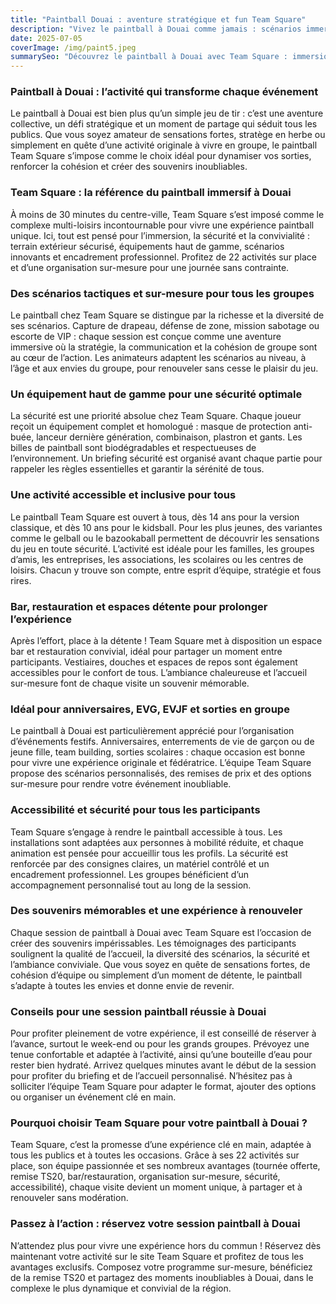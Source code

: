 ```yaml
---
title: "Paintball Douai : aventure stratégique et fun Team Square"
description: "Vivez le paintball à Douai comme jamais : scénarios immersifs, sécurité, organisation sur-mesure, bar/restauration, remise -20% et 22 activités Team Square."
date: 2025-07-05
coverImage: /img/paint5.jpeg
summarySeo: "Découvrez le paintball à Douai avec Team Square : immersion totale, sécurité, organisation personnalisée, bar/restauration, remise -20% et 22 activités sur place."
---
```


### Paintball à Douai : l’activité qui transforme chaque événement

Le paintball à Douai est bien plus qu’un simple jeu de tir : c’est une aventure collective, un défi stratégique et un moment de partage qui séduit tous les publics. Que vous soyez amateur de sensations fortes, stratège en herbe ou simplement en quête d’une activité originale à vivre en groupe, le paintball Team Square s’impose comme le choix idéal pour dynamiser vos sorties, renforcer la cohésion et créer des souvenirs inoubliables.

### Team Square : la référence du paintball immersif à Douai

À moins de 30 minutes du centre-ville, Team Square s’est imposé comme le complexe multi-loisirs incontournable pour vivre une expérience paintball unique. Ici, tout est pensé pour l’immersion, la sécurité et la convivialité : terrain extérieur sécurisé, équipements haut de gamme, scénarios innovants et encadrement professionnel. Profitez de 22 activités sur place et d’une organisation sur-mesure pour une journée sans contrainte.

### Des scénarios tactiques et sur-mesure pour tous les groupes

Le paintball chez Team Square se distingue par la richesse et la diversité de ses scénarios. Capture de drapeau, défense de zone, mission sabotage ou escorte de VIP : chaque session est conçue comme une aventure immersive où la stratégie, la communication et la cohésion de groupe sont au cœur de l’action. Les animateurs adaptent les scénarios au niveau, à l’âge et aux envies du groupe, pour renouveler sans cesse le plaisir du jeu.

### Un équipement haut de gamme pour une sécurité optimale

La sécurité est une priorité absolue chez Team Square. Chaque joueur reçoit un équipement complet et homologué : masque de protection anti-buée, lanceur dernière génération, combinaison, plastron et gants. Les billes de paintball sont biodégradables et respectueuses de l’environnement. Un briefing sécurité est organisé avant chaque partie pour rappeler les règles essentielles et garantir la sérénité de tous.

### Une activité accessible et inclusive pour tous

Le paintball Team Square est ouvert à tous, dès 14 ans pour la version classique, et dès 10 ans pour le kidsball. Pour les plus jeunes, des variantes comme le gelball ou le bazookaball permettent de découvrir les sensations du jeu en toute sécurité. L’activité est idéale pour les familles, les groupes d’amis, les entreprises, les associations, les scolaires ou les centres de loisirs. Chacun y trouve son compte, entre esprit d’équipe, stratégie et fous rires.

### Bar, restauration et espaces détente pour prolonger l’expérience

Après l’effort, place à la détente ! Team Square met à disposition un espace bar et restauration convivial, idéal pour partager un moment entre participants. Vestiaires, douches et espaces de repos sont également accessibles pour le confort de tous. L’ambiance chaleureuse et l’accueil sur-mesure font de chaque visite un souvenir mémorable.

### Idéal pour anniversaires, EVG, EVJF et sorties en groupe

Le paintball à Douai est particulièrement apprécié pour l’organisation d’événements festifs. Anniversaires, enterrements de vie de garçon ou de jeune fille, team building, sorties scolaires : chaque occasion est bonne pour vivre une expérience originale et fédératrice. L’équipe Team Square propose des scénarios personnalisés, des remises de prix et des options sur-mesure pour rendre votre événement inoubliable.

### Accessibilité et sécurité pour tous les participants

Team Square s’engage à rendre le paintball accessible à tous. Les installations sont adaptées aux personnes à mobilité réduite, et chaque animation est pensée pour accueillir tous les profils. La sécurité est renforcée par des consignes claires, un matériel contrôlé et un encadrement professionnel. Les groupes bénéficient d’un accompagnement personnalisé tout au long de la session.

### Des souvenirs mémorables et une expérience à renouveler

Chaque session de paintball à Douai avec Team Square est l’occasion de créer des souvenirs impérissables. Les témoignages des participants soulignent la qualité de l’accueil, la diversité des scénarios, la sécurité et l’ambiance conviviale. Que vous soyez en quête de sensations fortes, de cohésion d’équipe ou simplement d’un moment de détente, le paintball s’adapte à toutes les envies et donne envie de revenir.

### Conseils pour une session paintball réussie à Douai

Pour profiter pleinement de votre expérience, il est conseillé de réserver à l’avance, surtout le week-end ou pour les grands groupes. Prévoyez une tenue confortable et adaptée à l’activité, ainsi qu’une bouteille d’eau pour rester bien hydraté. Arrivez quelques minutes avant le début de la session pour profiter du briefing et de l’accueil personnalisé. N’hésitez pas à solliciter l’équipe Team Square pour adapter le format, ajouter des options ou organiser un événement clé en main.

### Pourquoi choisir Team Square pour votre paintball à Douai ?

Team Square, c’est la promesse d’une expérience clé en main, adaptée à tous les publics et à toutes les occasions. Grâce à ses 22 activités sur place, son équipe passionnée et ses nombreux avantages (tournée offerte, remise TS20, bar/restauration, organisation sur-mesure, sécurité, accessibilité), chaque visite devient un moment unique, à partager et à renouveler sans modération.

### Passez à l’action : réservez votre session paintball à Douai

N’attendez plus pour vivre une expérience hors du commun ! Réservez dès maintenant votre activité sur le site Team Square et profitez de tous les avantages exclusifs. Composez votre programme sur-mesure, bénéficiez de la remise TS20 et partagez des moments inoubliables à Douai, dans le complexe le plus dynamique et convivial de la région.
